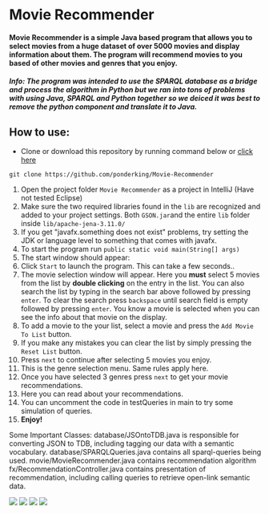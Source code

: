 # Movie Recommender

#### Movie Recommender is a simple Java based program that allows you to select movies from a huge dataset of over 5000 movies and display information about them. The program will recommend movies to you based of other movies and genres that you enjoy.

##### **Info**: The program was intended to use the SPARQL database as a bridge and process the algorithm in Python but we ran into tons of problems with using Java, SPARQL and Python together so we deiced it was best to remove the python component and translate it to Java. 

## How to use:
* Clone or download this repository by running command below or [click here](https://github.com/EwyBoy/Movie-Recommender/archive/master.zip)
```
git clone https://github.com/ponderking/Movie-Recommender
```

1. Open the project folder `Movie Recommender` as a project in IntelliJ (Have not tested Eclipse)
2. Make sure the two required libraries found in the `lib` are recognized and added to your project settings. Both `GSON.jar`and the entire `lib` folder inside `lib/apache-jena-3.11.0/`
3. If you get "javafx.something does not exist" problems, try setting the JDK or language level to something that comes with javafx. 
4. To start the program run `public static void main(String[] args)`
5. The start window should appear:
6. Click `Start` to launch the program. This can take a few seconds..
7. The movie selection window will appear. Here you **must** select 5 movies from the list by **double clicking** on the entry in the list. You can also search the list by typing in the search bar above followed by pressing `enter`. To clear the search press `backspace` until search field is empty followed by pressing `enter`. You know a movie is selected when you can see the info about that movie on the display.
8. To add a movie to the your list, select a movie and press the `Add Movie To List` button.
9. If you make any mistakes you can clear the list by simply pressing the `Reset List` button.
10. Press `next` to continue after selecting 5 movies you enjoy.
11. This is the genre selection menu. Same rules apply here.
12. Once you have selected 3 genres press `next` to get your movie recommendations.
13. Here you can read about your recommendations.
14. You can uncomment the code in testQueries in main to try some simulation of queries. 
15. **Enjoy!**


Some Important Classes:
database/JSOntoTDB.java is responsible for converting JSON to TDB, including tagging our data with a semantic vocabulary.
database/SPARQLQueries.java contains all sparql-queries being used.
movie/MovieRecommender.java contains recommendation algorithm
fx/RecommendationController.java contains presentation of recommendation, including calling queries to retrieve open-link semantic data.


![](https://i.imgur.com/52F3yNX.png)
![](https://i.imgur.com/CAQ9VKy.png)
![](https://i.imgur.com/DEqVnBZ.png)
![](https://i.imgur.com/EMMXDTQ.png)
